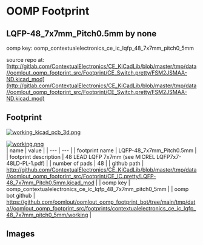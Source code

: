 # OOMP Footprint  
## LQFP-48_7x7mm_Pitch0.5mm  by none  
  
oomp key: oomp_contextualelectronics_ce_ic_lqfp_48_7x7mm_pitch0_5mm  
  
source repo at: [http://gitlab.com/ContextualElectronics/CE_KiCadLib/blob/master/tmp/data//oomlout_oomp_footprint_src/Footprint/CE_Switch.pretty/FSM2JSMAA-ND.kicad_mod](http://gitlab.com/ContextualElectronics/CE_KiCadLib/blob/master/tmp/data//oomlout_oomp_footprint_src/Footprint/CE_Switch.pretty/FSM2JSMAA-ND.kicad_mod)  
## Footprint  
  
[![working_kicad_pcb_3d.png](working_kicad_pcb_3d_600.png)](working_kicad_pcb_3d.png)  
  
[![working.png](working_600.png)](working.png)  
| name | value | 
| --- | --- | 
| footprint name | LQFP-48_7x7mm_Pitch0.5mm | 
| footprint description | 48 LEAD LQFP 7x7mm (see MICREL LQFP7x7-48LD-PL-1.pdf) | 
| number of pads | 48 | 
| github path | http://github.com/ContextualElectronics/CE_KiCadLib/blob/master/tmp/data//oomlout_oomp_footprint_src/Footprint/CE_IC.pretty/LQFP-48_7x7mm_Pitch0.5mm.kicad_mod | 
| oomp key | oomp_contextualelectronics_ce_ic_lqfp_48_7x7mm_pitch0_5mm | 
| oomp bot github | https://github.com/oomlout/oomlout_oomp_footprint_bot/tree/main/tmp/data//oomlout_oomp_footprint_src/footprints/contextualelectronics_ce_ic_lqfp_48_7x7mm_pitch0_5mm/working | 
## Images  
